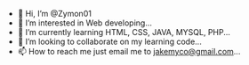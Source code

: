 - 👋 Hi, I’m @Zymon01
- 👀 I’m interested in  Web developing...
- 🌱 I’m currently learning HTML, CSS, JAVA, MYSQL, PHP...
- 💞️ I’m looking to collaborate on my learning code...
- 📫 How to reach me just email me to jakemyco@gmail.com...

<!---
Zymon01/Zymon01 is a ✨ special ✨ repository because its `README.md` (this file) appears on your GitHub profile.
You can click the Preview link to take a look at your changes.
--->

